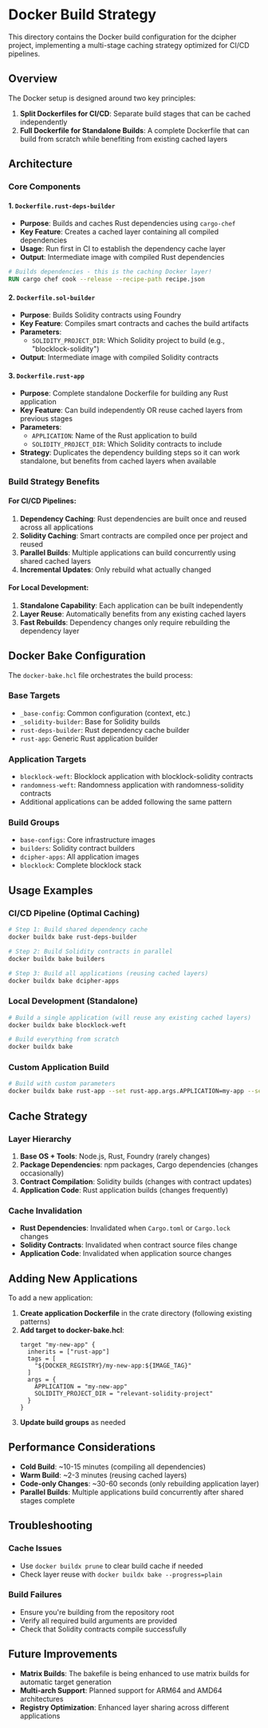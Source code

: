 # Docker Build Strategy

This directory contains the Docker build configuration for the dcipher project, implementing a multi-stage caching strategy optimized for CI/CD pipelines.

## Overview

The Docker setup is designed around two key principles:

1. **Split Dockerfiles for CI/CD**: Separate build stages that can be cached independently
2. **Full Dockerfile for Standalone Builds**: A complete Dockerfile that can build from scratch while benefiting from existing cached layers

## Architecture

### Core Components

#### 1. `Dockerfile.rust-deps-builder`
- **Purpose**: Builds and caches Rust dependencies using `cargo-chef`
- **Key Feature**: Creates a cached layer containing all compiled dependencies
- **Usage**: Run first in CI to establish the dependency cache layer
- **Output**: Intermediate image with compiled Rust dependencies

```dockerfile
# Builds dependencies - this is the caching Docker layer!
RUN cargo chef cook --release --recipe-path recipe.json
```

#### 2. `Dockerfile.sol-builder`
- **Purpose**: Builds Solidity contracts using Foundry
- **Key Feature**: Compiles smart contracts and caches the build artifacts
- **Parameters**: 
  - `SOLIDITY_PROJECT_DIR`: Which Solidity project to build (e.g., "blocklock-solidity")
- **Output**: Intermediate image with compiled Solidity contracts

#### 3. `Dockerfile.rust-app`
- **Purpose**: Complete standalone Dockerfile for building any Rust application
- **Key Feature**: Can build independently OR reuse cached layers from previous stages
- **Parameters**:
  - `APPLICATION`: Name of the Rust application to build
  - `SOLIDITY_PROJECT_DIR`: Which Solidity contracts to include
- **Strategy**: Duplicates the dependency building steps so it can work standalone, but benefits from cached layers when available

### Build Strategy Benefits

#### For CI/CD Pipelines:
1. **Dependency Caching**: Rust dependencies are built once and reused across all applications
2. **Solidity Caching**: Smart contracts are compiled once per project and reused
3. **Parallel Builds**: Multiple applications can build concurrently using shared cached layers
4. **Incremental Updates**: Only rebuild what actually changed

#### For Local Development:
1. **Standalone Capability**: Each application can be built independently
2. **Layer Reuse**: Automatically benefits from any existing cached layers
3. **Fast Rebuilds**: Dependency changes only require rebuilding the dependency layer

## Docker Bake Configuration

The `docker-bake.hcl` file orchestrates the build process:

### Base Targets
- `_base-config`: Common configuration (context, etc.)
- `_solidity-builder`: Base for Solidity builds
- `rust-deps-builder`: Rust dependency cache builder
- `rust-app`: Generic Rust application builder

### Application Targets
- `blocklock-weft`: Blocklock application with blocklock-solidity contracts
- `randomness-weft`: Randomness application with randomness-solidity contracts
- Additional applications can be added following the same pattern

### Build Groups
- `base-configs`: Core infrastructure images
- `builders`: Solidity contract builders
- `dcipher-apps`: All application images
- `blocklock`: Complete blocklock stack

## Usage Examples

### CI/CD Pipeline (Optimal Caching)
```bash
# Step 1: Build shared dependency cache
docker buildx bake rust-deps-builder

# Step 2: Build Solidity contracts in parallel
docker buildx bake builders

# Step 3: Build all applications (reusing cached layers)
docker buildx bake dcipher-apps
```

### Local Development (Standalone)
```bash
# Build a single application (will reuse any existing cached layers)
docker buildx bake blocklock-weft

# Build everything from scratch
docker buildx bake
```

### Custom Application Build
```bash
# Build with custom parameters
docker buildx bake rust-app --set rust-app.args.APPLICATION=my-app --set rust-app.args.SOLIDITY_PROJECT_DIR=my-contracts
```

## Cache Strategy

### Layer Hierarchy
1. **Base OS + Tools**: Node.js, Rust, Foundry (rarely changes)
2. **Package Dependencies**: npm packages, Cargo dependencies (changes occasionally)
3. **Contract Compilation**: Solidity builds (changes with contract updates)
4. **Application Code**: Rust application builds (changes frequently)

### Cache Invalidation
- **Rust Dependencies**: Invalidated when `Cargo.toml` or `Cargo.lock` changes
- **Solidity Contracts**: Invalidated when contract source files change
- **Application Code**: Invalidated when application source changes

## Adding New Applications

To add a new application:

1. **Create application Dockerfile** in the crate directory (following existing patterns)
2. **Add target to docker-bake.hcl**:
   ```hcl
   target "my-new-app" {
     inherits = ["rust-app"]
     tags = [
       "${DOCKER_REGISTRY}/my-new-app:${IMAGE_TAG}"
     ]
     args = {
       APPLICATION = "my-new-app"
       SOLIDITY_PROJECT_DIR = "relevant-solidity-project"
     }
   }
   ```
3. **Update build groups** as needed

## Performance Considerations

- **Cold Build**: ~10-15 minutes (compiling all dependencies)
- **Warm Build**: ~2-3 minutes (reusing cached layers)
- **Code-only Changes**: ~30-60 seconds (only rebuilding application layer)
- **Parallel Builds**: Multiple applications build concurrently after shared stages complete

## Troubleshooting

### Cache Issues
- Use `docker buildx prune` to clear build cache if needed
- Check layer reuse with `docker buildx bake --progress=plain`

### Build Failures
- Ensure you're building from the repository root
- Verify all required build arguments are provided
- Check that Solidity contracts compile successfully

## Future Improvements

- **Matrix Builds**: The bakefile is being enhanced to use matrix builds for automatic target generation
- **Multi-arch Support**: Planned support for ARM64 and AMD64 architectures
- **Registry Optimization**: Enhanced layer sharing across different applications

